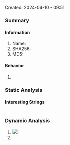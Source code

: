 Created: 2024-04-10 - 09:51


### Summary
#### Information
1. Name: 
2. SHA256:  
3. MD5: 

#### Behavior
1. 


### Static Analysis
#### Interesting Strings
```bash

```


### Dynamic Analysis
1. ![](Pasted%20image%2020240410104526.png)
2. 